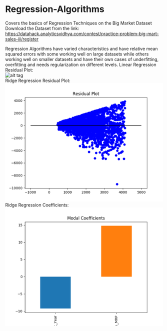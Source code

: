 # Regression-Algorithms
Covers the basics of Regression Techniques on the Big Market Dataset
Download the Dataset from the link:
https://datahack.analyticsvidhya.com/contest/practice-problem-big-mart-sales-iii/register

Regression Algorithms have varied characteristics and have relative mean squared errors with some working well on large datasets while others working well on smaller datasets and have their own cases of underfitting, overfitting and needs regularization on different levels.
Linear Regression Residual Plot:
<br/>
![alt tag](https://github.com/vgaurav3011/Regression-Algorithms/blob/master/Linear_Reg_ResPlot.png)
<br/>
Ridge Regression Residual Plot:
<br/>
![alt tag](https://github.com/vgaurav3011/Regression-Algorithms/blob/master/Ridge_Regression.png)
<br/>
Ridge Regression Coefficients:
<br/>
![alt tag](https://github.com/vgaurav3011/Regression-Algorithms/blob/master/Ridge_Regression_modal_coefficients.png)
<br/>


